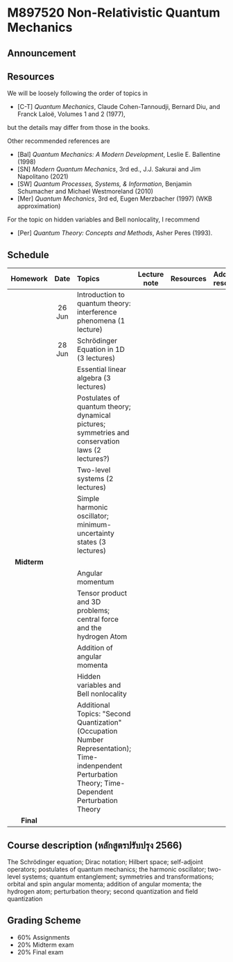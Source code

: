 # M897520  Non-Relativistic Quantum Mechanics

## Announcement


## Resources

We will be loosely following the order of topics in
* [C-T] *Quantum Mechanics*, Claude Cohen-Tannoudji, Bernard Diu, and Franck Laloë, Volumes 1 and 2 (1977),

but the details may differ from those in the books.

Other recommended references are
* [Bal] *Quantum Mechanics: A Modern Development*, Leslie E. Ballentine (1998)
* [SN] *Modern Quantum Mechanics*, 3rd ed., J.J. Sakurai and Jim Napolitano (2021)
* [SW] *Quantum Processes, Systems, & Information*, Benjamin Schumacher and Michael Westmoreland (2010)
* [Mer] *Quantum Mechanics*, 3rd ed, Eugen Merzbacher (1997) (WKB approximation)

For the topic on hidden variables and Bell nonlocality, I recommend
* [Per] *Quantum Theory: Concepts and Methods*, Asher Peres (1993).

## Schedule

|Homework|Date| Topics |Lecture note|Resources|Additional resources|
|:------:|:--:|:-------|:----------:|:--------:|:------------------|
||26 Jun|Introduction to quantum theory: interference phenomena (1 lecture)|
||28 Jun|Schrödinger Equation in 1D (3 lectures)|
|||Essential linear algebra (3 lectures)|
|||Postulates of quantum theory; dynamical pictures; symmetries and conservation laws (2 lectures?)|
|||Two-level systems (2 lectures)|
|||Simple harmonic oscillator; minimum-uncertainty states (3 lectures)|
|**Midterm**||
|||Angular momentum
|||Tensor product and 3D problems; central force and the hydrogen Atom
|||Addition of angular momenta
|||Hidden variables and Bell nonlocality
|||Additional Topics: "Second Quantization" (Occupation Number Representation); Time-indenpendent Perturbation Theory; Time-Dependent Perturbation Theory
|**Final**

## Course description (หลักสูตรปรับปรุง 2566)

The Schrödinger equation; Dirac notation; Hilbert space; self-adjoint operators; postulates of quantum mechanics; the harmonic oscillator; two-level systems; quantum
entanglement; symmetries and transformations; orbital and spin angular momenta; addition of angular momenta; the hydrogen atom; perturbation theory; second quantization and field quantization




## Grading Scheme

* 60% Assignments
* 20% Midterm exam
* 20% Final exam

